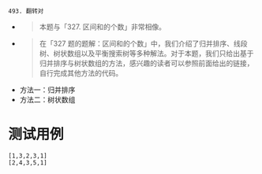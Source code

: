 
`493. 翻转对` 
- > 本题与「327. 区间和的个数」非常相像。
- > 在「327 题的题解：区间和的个数」中，我们介绍了归并排序、线段树、树状数组以及平衡搜索树等多种解法。对于本题，我们只给出基于归并排序与树状数组的方法，感兴趣的读者可以参照前面给出的链接，自行完成其他方法的代码。
- 方法一：归并排序
- 方法二：树状数组

# 测试用例

```
[1,3,2,3,1]
[2,4,3,5,1]
```
